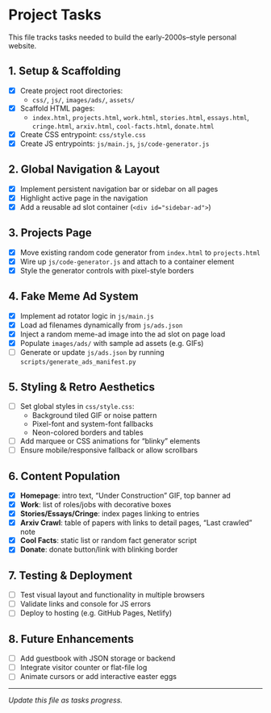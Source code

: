# Project Tasks
This file tracks tasks needed to build the early-2000s–style personal website.

## 1. Setup & Scaffolding
- [x] Create project root directories:
  - `css/`, `js/`, `images/ads/`, `assets/`
- [x] Scaffold HTML pages:
  - `index.html`, `projects.html`, `work.html`, `stories.html`,
    `essays.html`, `cringe.html`, `arxiv.html`, `cool-facts.html`, `donate.html`
- [x] Create CSS entrypoint: `css/style.css`
- [x] Create JS entrypoints: `js/main.js`, `js/code-generator.js`

## 2. Global Navigation & Layout
- [x] Implement persistent navigation bar or sidebar on all pages
- [x] Highlight active page in the navigation
- [x] Add a reusable ad slot container (`<div id="sidebar-ad">`)

## 3. Projects Page
- [x] Move existing random code generator from `index.html` to `projects.html`
- [x] Wire up `js/code-generator.js` and attach to a container element
- [x] Style the generator controls with pixel-style borders

## 4. Fake Meme Ad System
- [x] Implement ad rotator logic in `js/main.js`
- [x] Load ad filenames dynamically from `js/ads.json`
- [x] Inject a random meme-ad image into the ad slot on page load
- [x] Populate `images/ads/` with sample ad assets (e.g. GIFs)
- [ ] Generate or update `js/ads.json` by running `scripts/generate_ads_manifest.py`

## 5. Styling & Retro Aesthetics
- [ ] Set global styles in `css/style.css`:
  - Background tiled GIF or noise pattern
  - Pixel-font and system-font fallbacks
  - Neon-colored borders and tables
- [ ] Add marquee or CSS animations for “blinky” elements
- [ ] Ensure mobile/responsive fallback or allow scrollbars

## 6. Content Population
+ [x] **Homepage**: intro text, “Under Construction” GIF, top banner ad
+ [x] **Work**: list of roles/jobs with decorative boxes
+ [x] **Stories/Essays/Cringe**: index pages linking to entries
+ [x] **Arxiv Crawl**: table of papers with links to detail pages, “Last crawled” note
+ [x] **Cool Facts**: static list or random fact generator script
+ [x] **Donate**: donate button/link with blinking border

## 7. Testing & Deployment
- [ ] Test visual layout and functionality in multiple browsers
- [ ] Validate links and console for JS errors
- [ ] Deploy to hosting (e.g. GitHub Pages, Netlify)

## 8. Future Enhancements
- [ ] Add guestbook with JSON storage or backend
- [ ] Integrate visitor counter or flat-file log
- [ ] Animate cursors or add interactive easter eggs
  
---
*Update this file as tasks progress.*